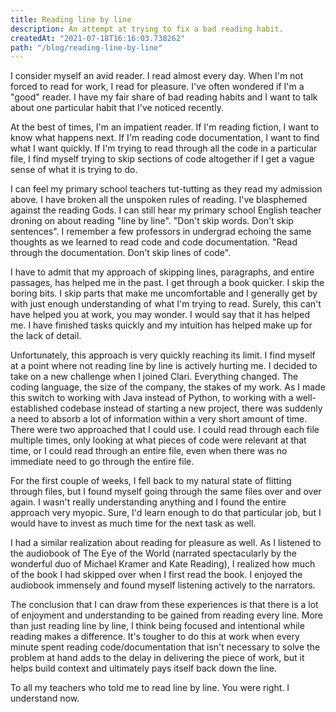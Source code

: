 ```yaml
---
title: Reading line by line
description: An attempt at trying to fix a bad reading habit.
createdAt: "2021-07-18T16:16:03.738262"
path: "/blog/reading-line-by-line"
---
```

I consider myself an avid reader. I read almost every day. When I'm not forced to read for work, I read for pleasure. I've often wondered if I'm a "good" reader. I have my fair share of bad reading habits and I want to talk about one particular habit that I've noticed recently.

At the best of times, I'm an impatient reader. If I'm reading fiction, I want to know what happens next. If I'm reading code documentation, I want to find what I want quickly. If I'm trying to read through all the code in a particular file, I find myself trying to skip sections of code altogether if I get a vague sense of what it is trying to do.

I can feel my primary school teachers tut-tutting as they read my admission above. I have broken all the unspoken rules of reading. I've blasphemed against the reading Gods. I can still hear my primary school English teacher droning on about reading "line by line". "Don't skip words. Don't skip sentences". I remember a few professors in undergrad echoing the same thoughts as we learned to read code and code documentation. "Read through the documentation. Don't skip lines of code".

I have to admit that my approach of skipping lines, paragraphs, and entire passages, has helped me in the past. I get through a book quicker. I skip the boring bits. I skip parts that make me uncomfortable and I generally get by with just enough understanding of what I'm trying to read. Surely, this can't have helped you at work, you may wonder. I would say that it has helped me. I have finished tasks quickly and my intuition has helped make up for the lack of detail.

Unfortunately, this approach is very quickly reaching its limit. I find myself at a point where not reading line by line is actively hurting me. I decided to take on a new challenge when I joined Clari. Everything changed. The coding language, the size of the company, the stakes of my work.
As I made this switch to working with Java instead of Python, to working with a well-established codebase instead of starting a new project, there was suddenly a need to absorb a lot of information within a very short amount of time. There were two approached that I could use. I could read through each file multiple times, only looking at what pieces of code were relevant at that time, or I could read through an entire file, even when there was no immediate need to go through the entire file.

For the first couple of weeks, I fell back to my natural state of flitting through files, but I found myself going through the same files over and over again. I wasn't really understanding anything and I found the entire approach very myopic. Sure, I'd learn enough to do that particular job, but I would have to invest as much time for the next task as well.

I had a similar realization about reading for pleasure as well. As I listened to the audiobook of The Eye of the World (narrated spectacularly by the wonderful duo of Michael Kramer and Kate Reading), I realized how much of the book I had skipped over when I first read the book. I enjoyed the audiobook immensely and found myself listening actively to the narrators.

The conclusion that I can draw from these experiences is that there is a lot of enjoyment and understanding to be gained from reading every line. More than just reading line by line, I think being focused and intentional while reading makes a difference. It's tougher to do this at work when every minute spent reading code/documentation that isn't necessary to solve the problem at hand adds to the delay in delivering the piece of work, but it helps build context and ultimately pays itself back down the line.

To all my teachers who told me to read line by line. You were right. I understand now.